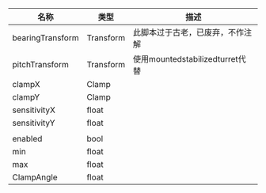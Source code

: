 | 名称 | 类型 | 描述 |
| ----------- | ----------- | ----------- |
| bearingTransform | Transform | 此脚本过于古老，已废弃，不作注解 |
| pitchTransform | Transform | 使用mountedstabilizedturret代替 |
| clampX | Clamp |  |
| clampY | Clamp |  |
| sensitivityX | float |  |
| sensitivityY | float |  |
|  |  |  |
| enabled | bool |  |
| min | float |  |
| max | float |  |
| ClampAngle | float |  |
